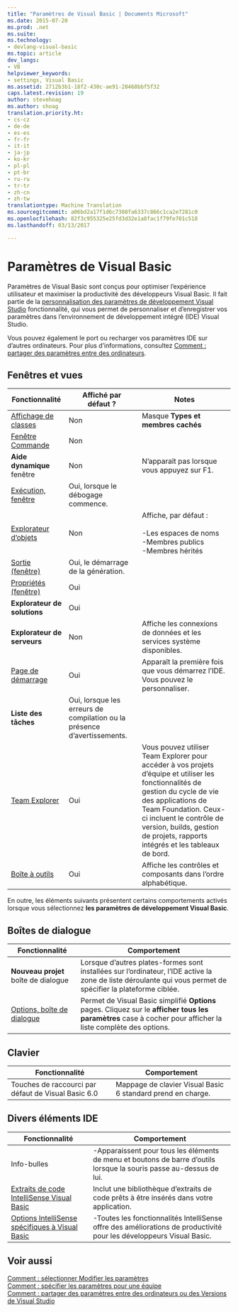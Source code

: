 ```yaml
---
title: "Paramètres de Visual Basic | Documents Microsoft"
ms.date: 2015-07-20
ms.prod: .net
ms.suite: 
ms.technology:
- devlang-visual-basic
ms.topic: article
dev_langs:
- VB
helpviewer_keywords:
- settings, Visual Basic
ms.assetid: 2712b3b1-18f2-430c-ae91-28468bbf5f32
caps.latest.revision: 19
author: stevehoag
ms.author: shoag
translation.priority.ht:
- cs-cz
- de-de
- es-es
- fr-fr
- it-it
- ja-jp
- ko-kr
- pl-pl
- pt-br
- ru-ru
- tr-tr
- zh-cn
- zh-tw
translationtype: Machine Translation
ms.sourcegitcommit: a06bd2a17f1d6c7308fa6337c866c1ca2e7281c0
ms.openlocfilehash: 82f3c955325e25fd3d32e1a8fac1f79fe701c518
ms.lasthandoff: 03/13/2017

---
```

# <a name="visual-basic-settings"></a>Paramètres de Visual Basic
Paramètres de Visual Basic sont conçus pour optimiser l’expérience utilisateur et maximiser la productivité des développeurs Visual Basic. Il fait partie de la [personnalisation des paramètres de développement Visual Studio](http://msdn.microsoft.com/en-us/22c4debb-4e31-47a8-8f19-16f328d7dcd3) fonctionnalité, qui vous permet de personnaliser et d’enregistrer vos paramètres dans l’environnement de développement intégré (IDE) Visual Studio.  
  
 Vous pouvez également le port ou recharger vos paramètres IDE sur d’autres ordinateurs. Pour plus d’informations, consultez [Comment : partager des paramètres entre des ordinateurs](http://msdn.microsoft.com/en-us/1131fb10-35c1-42da-9cd8-91aa3235b882).  
  
## <a name="windows-and-views"></a>Fenêtres et vues  
  
|Fonctionnalité|Affiché par défaut ?|Notes|  
|---|---|---|    
|[Affichage de classes](https://docs.microsoft.com/visualstudio/ide/viewing-the-structure-of-code)|Non|Masque **Types et membres cachés**|  
|[Fenêtre Commande](https://docs.microsoft.com/visualstudio/ide/reference/command-window)|Non||  
|**Aide dynamique** fenêtre|Non|N’apparaît pas lorsque vous appuyez sur F1.|  
|[Exécution, fenêtre](https://docs.microsoft.com/visualstudio/ide/reference/immediate-window)|Oui, lorsque le débogage commence.||  
|[Explorateur d’objets](https://docs.microsoft.com/visualstudio/ide/viewing-the-structure-of-code)|Non|Affiche, par défaut :<br /><br /> -Les espaces de noms<br />-Membres publics<br />-Membres hérités|  
|[Sortie (fenêtre)](https://docs.microsoft.com/visualstudio/ide/reference/output-window)|Oui, le démarrage de la génération.||  
|[Propriétés (fenêtre)](https://docs.microsoft.com/visualstudio/ide/reference/properties-window)|Oui||  
|**Explorateur de solutions**|Oui||  
|**Explorateur de serveurs**|Non|Affiche les connexions de données et les services système disponibles.|  
|[Page de démarrage](https://docs.microsoft.com/visualstudio/ide/customizing-the-start-page-for-visual-studio)|Oui|Apparaît la première fois que vous démarrez l’IDE. Vous pouvez le personnaliser.|  
|**Liste des tâches**|Oui, lorsque les erreurs de compilation ou la présence d’avertissements.||  
|[Team Explorer](http://msdn.microsoft.com/library/1372e56c-b34f-42c2-b72c-94b57620c75c)|Oui|Vous pouvez utiliser Team Explorer pour accéder à vos projets d’équipe et utiliser les fonctionnalités de gestion du cycle de vie des applications de Team Foundation. Ceux-ci incluent le contrôle de version, builds, gestion de projets, rapports intégrés et les tableaux de bord.|  
|[Boîte à outils](https://docs.microsoft.com/visualstudio/ide/reference/toolbox)|Oui|Affiche les contrôles et composants dans l’ordre alphabétique.|  
  
 En outre, les éléments suivants présentent certains comportements activés lorsque vous sélectionnez **les paramètres de développement Visual Basic**.  
  
## <a name="dialog-boxes"></a>Boîtes de dialogue  
  
|Fonctionnalité|Comportement|
|---|---|  
|**Nouveau projet** boîte de dialogue|Lorsque d’autres plates-formes sont installées sur l’ordinateur, l’IDE active la zone de liste déroulante qui vous permet de spécifier la plateforme ciblée.|  
|[Options, boîte de dialogue](https://docs.microsoft.com/visualstudio/ide/reference/options-dialog-box-visual-studio)|Permet de Visual Basic simplifié **Options** pages. Cliquez sur le **afficher tous les paramètres** case à cocher pour afficher la liste complète des options.|  
  
## <a name="keyboard"></a>Clavier  
  
|Fonctionnalité|Comportement|  
|---|---|  
|Touches de raccourci par défaut de Visual Basic 6.0|Mappage de clavier Visual Basic 6 standard prend en charge.|  
  
## <a name="miscellaneous-ide-elements"></a>Divers éléments IDE  
  
|Fonctionnalité|Comportement|  
|---|---|  
|Info-bulles|-Apparaissent pour tous les éléments de menu et boutons de barre d’outils lorsque la souris passe au-dessus de lui.|  
|[Extraits de code IntelliSense Visual Basic](../../../visual-basic/developing-apps/using-ide/intellisense-code-snippets.md)|Inclut une bibliothèque d’extraits de code prêts à être insérés dans votre application.|  
|[Options IntelliSense spécifiques à Visual Basic](https://docs.microsoft.com/visualstudio/ide/visual-basic-specific-intellisense)|-Toutes les fonctionnalités IntelliSense offre des améliorations de productivité pour les développeurs Visual Basic.|  
  
## <a name="see-also"></a>Voir aussi  
 [Comment : sélectionner Modifier les paramètres](http://msdn.microsoft.com/en-us/ec70b520-a3e3-43c9-929b-bdc732cd2147)   
 [Comment : spécifier les paramètres pour une équipe](http://msdn.microsoft.com/en-us/89eeee3d-dd5e-4815-a45b-c48add63a8aa)   
 [Comment : partager des paramètres entre des ordinateurs ou des Versions de Visual Studio](http://msdn.microsoft.com/en-us/1131fb10-35c1-42da-9cd8-91aa3235b882)
